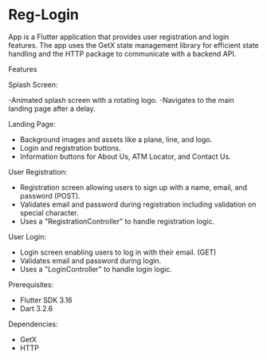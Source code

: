 # Reg-Login
App is a Flutter application that provides user registration and login features. The app uses the GetX state management library for efficient state handling and the HTTP package to communicate with a backend API.

Features

Splash Screen:

-Animated splash screen with a rotating logo.
-Navigates to the main landing page after a delay.

Landing Page:

- Background images and assets like a plane, line, and logo.
- Login and registration buttons.
- Information buttons for About Us, ATM Locator, and Contact Us.

User Registration:

- Registration screen allowing users to sign up with a name, email, and password (POST).
- Validates email and password during registration including validation on special character.
- Uses a "RegistrationController" to handle registration logic.

User Login:

- Login screen enabling users to log in with their email. (GET)
- Validates email and password during login.
- Uses a "LoginController" to handle login logic.

Prerequisites:

- Flutter SDK 3.16
- Dart 3.2.6

Dependencies:
- GetX
- HTTP
